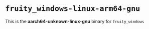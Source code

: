 # `fruity_windows-linux-arm64-gnu`

This is the **aarch64-unknown-linux-gnu** binary for `fruity_windows`
